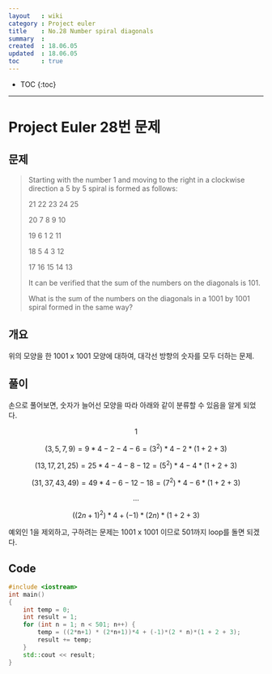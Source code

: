 ```yaml
---
layout   : wiki
category : Project euler
title    : No.28 Number spiral diagonals
summary  : 
created  : 18.06.05
updated  : 18.06.05
toc      : true
---
```


* TOC
 {:toc}

* * *

# Project Euler 28번 문제

## 문제

> Starting with the number 1 and moving to the right in a clockwise direction a 5 by 5 spiral is formed as follows:
>
> 21 22 23 24 25
>
> 20  7  8  9 10
>
> 19  6  1  2 11
>
> 18  5  4  3 12
>
> 17 16 15 14 13
>
> It can be verified that the sum of the numbers on the diagonals is 101.
>
> What is the sum of the numbers on the diagonals in a 1001 by 1001 spiral formed in the same way?

## 개요

위의 모양을 한 1001 x 1001 모양에 대하여, 대각선 방향의 숫자를 모두 더하는 문제.

## 풀이

손으로 풀어보면, 숫자가 늘어선 모양을 따라 아래와 같이 분류할 수 있음을 알게 되었다.

$$ 1 $$

$$ (3,5,7,9) =  9*4-2-4-6    = (3^2)*4-2*(1+2+3) $$

$$ (13,17,21,25) = 25*4-4-8-12   = (5^2)*4-4*(1+2+3) $$

$$ (31,37,43,49) = 49*4-6-12-18  = (7^2)*4-6*(1+2+3) $$

$$ ... $$

$$ ((2n+1)^2)*4 + (-1)*(2n)*(1+2+3) $$

예외인 1을 제외하고, 구하려는 문제는 1001 x 1001 이므로 501까지 loop를 돌면 되겠다.

## Code

```c++
#include <iostream>
int main()
{
    int temp = 0;
    int result = 1;
    for (int n = 1; n < 501; n++) {
        temp = ((2*n+1) * (2*n+1))*4 + (-1)*(2 * n)*(1 + 2 + 3);
        result += temp;
    }
    std::cout << result;
}
```